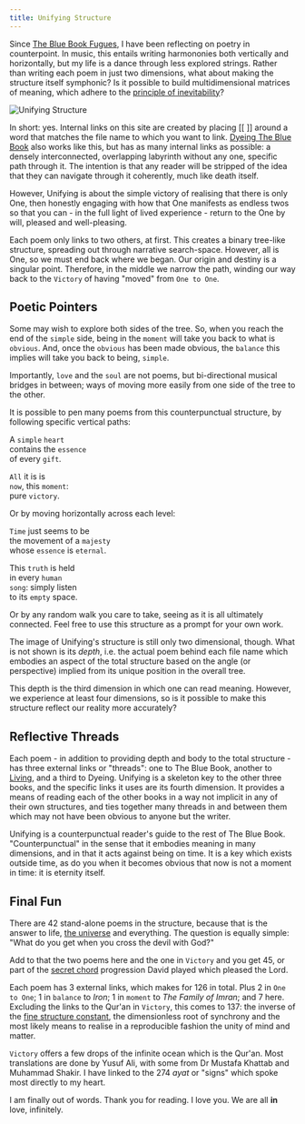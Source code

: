 ```yaml
---
title: Unifying Structure
---
```


Since <a href="https://thebluebook.co.za/fugue-i/" target="_blank">The Blue Book Fugues</a>, I have been reflecting on poetry in counterpoint. In music, this entails writing harmononies both vertically and horizontally, but my life is a dance through less explored strings. Rather than writing each poem in just two dimensions, what about making the structure itself symphonic? Is it possible to build multidimensional matrices of meaning, which adhere to the <a href="https://youtu.be/mu2HJerMp8A?t=1435" target="_blank">principle of inevitability</a>?   

![Unifying Structure](https://thebluebook.co.za/img/unifying_structure.jpg)

In short: yes. Internal links on this site are created by placing \[\[ \]\] around a word that matches the file name to which you want to link. <a href="https://dyeing.thebluebook.co.za/" target="_blank">Dyeing The Blue Book</a> also works like this, but has as many internal links as possible: a densely interconnected, overlapping labyrinth without any one, specific path through it. The intention is that any reader will be stripped of the idea that they can navigate through it coherently, much like death itself.  

However, Unifying is about the simple victory of realising that there is only One, then honestly engaging with how that One manifests as endless twos so that you can - in the full light of lived experience - return to the One by will, pleased and well-pleasing.  

Each poem only links to two others, at first. This creates a binary tree-like structure, spreading out through narrative search-space. However, all is One, so we must end back where we began. Our origin and destiny is a singular point. Therefore, in the middle we narrow the path, winding our way back to the `Victory` of having "moved" from `One to One`.  

## Poetic Pointers

Some may wish to explore both sides of the tree. So, when you reach the end of the `simple` side, being in the `moment` will take you back to what is `obvious`. And, once the `obvious` has been made obvious, the `balance` this implies will take you back to being, `simple`.  

Importantly, `love` and the `soul` are not poems, but bi-directional musical bridges in between; ways of moving more easily from one side of the tree to the other. 

It is possible to pen many poems from this counterpunctual structure, by following specific vertical paths:  
  
A `simple` `heart`  
contains the `essence`  
of every `gift`.  
  
`All` it is is   
`now`, this `moment`:    
pure `victory`.    

Or by moving horizontally across each level:  
  
`Time` just seems to be  
the movement of a `majesty`  
whose `essence` is `eternal`.  
  
This `truth` is held  
in every `human`  
`song`: simply listen  
to its `empty` space.  

Or by any random walk you care to take, seeing as it is all ultimately connected. Feel free to use this structure as a prompt for your own work.

The image of Unifying's structure is still only two dimensional, though. What is not shown is its _depth_, i.e. the actual poem behind each file name which embodies an aspect of the total structure based on the angle (or perspective) implied from its unique position in the overall tree.  

This depth is the third dimension in which one can read meaning. However, we experience at least four dimensions, so is it possible to make this structure reflect our reality more accurately?

## Reflective Threads

Each poem - in addition to providing depth and body to the total structure - has three external links or "threads": one to The Blue Book, another to <a href="https://living.thebluebook.co.za/responsibility/urvatu_l_vuthqa.html" target="_blank">Living</a>, and a third to Dyeing. Unifying is a skeleton key to the other three books, and the specific links it uses are its fourth dimension. It provides a means of reading each of the other books in a way not implicit in any of their own structures, and ties together many threads in and between them which may not have been obvious to anyone but the writer.

Unifying is a counterpunctual reader's guide to the rest of The Blue Book. "Counterpunctual" in the sense that it embodies meaning in many dimensions, and in that it acts against being on time. It is a key which exists outside time, as do you when it becomes obvious that now is not a moment in time: it is eternity itself.  

## Final Fun

There are 42 stand-alone poems in the structure, because that is the answer to life, <a href="https://thebluebook.co.za/canto-vi/the-no-boundary-condition.html" target="_blank">the universe</a> and everything. The question is equally simple: "What do you get when you cross the devil with God?" 

Add to that the two poems here and the one in `Victory` and you get 45, or part of the <a href="https://www.youtube.com/watch?v=M5ORMgl_KPE" target="_blank">secret chord</a> progression David played which pleased the Lord.

Each poem has 3 external links, which makes for 126 in total. Plus 2 in `One to One`; 1 in `balance` to _Iron_; 1 in `moment` to _The Family of Imran_; and 7 here. Excluding the links to the Qur'an in `Victory`, this comes to 137: the inverse of the <a href="http://acta.uni-obuda.hu/Varlaki_Nadai_Bokor_14.pdf" target="_blank">fine structure constant</a>, the dimensionless root of synchrony and the most likely means to realise in a reproducible fashion the unity of mind and matter.

`Victory` offers a few drops of the infinite ocean which is the Qur'an. Most translations are done by Yusuf Ali, with some from Dr Mustafa Khattab and Muhammad Shakir. I have linked to the 274 _ayat_ or "signs" which spoke most directly to my heart.

I am finally out of words. Thank you for reading. I love you. We are all **in** love, infinitely.